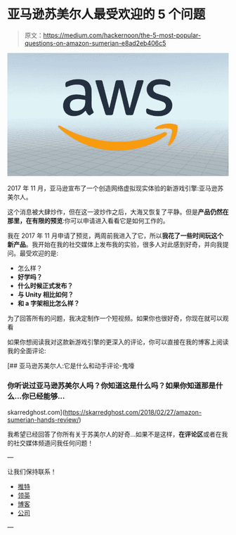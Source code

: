 # 亚马逊苏美尔人最受欢迎的 5 个问题

> 原文：<https://medium.com/hackernoon/the-5-most-popular-questions-on-amazon-sumerian-e8ad2eb406c5>

![](img/4b30b1915c21c0e6be1da50fd5a8c27c.png)

2017 年 11 月，亚马逊宣布了一个创造网络虚拟现实体验的新游戏引擎:亚马逊苏美尔人。

这个消息被大肆炒作，但在这一波炒作之后，大海又恢复了平静。但是**产品仍然在那里，在有限的预览**:你可以申请进入看看它是如何工作的。

我在 2017 年 11 月申请了预览，两周前我进入了它，所以**我花了一些时间玩这个新产品**。我开始在我的社交媒体上发布我的实验，很多人对此感到好奇，并向我提问。最受欢迎的是:

*   怎么样？
*   **好学吗？**
*   **什么时候正式发布？**
*   **与 Unity 相比如何？**
*   **和 a 字架相比怎么样？**

为了回答所有的问题，我决定制作一个短视频。如果你也很好奇，你现在就可以观看

如果你想阅读我对这款新游戏引擎的更深入的评论，你可以直接在我的博客上阅读我的全面评论:

[](https://skarredghost.com/2018/02/27/amazon-sumerian-hands-review/) [## 亚马逊苏美尔人:它是什么和动手评论-鬼嚎

### 你听说过亚马逊苏美尔人吗？你知道这是什么吗？如果你知道那是什么...你已经能够…

skarredghost.com](https://skarredghost.com/2018/02/27/amazon-sumerian-hands-review/) 

我希望已经回答了你所有关于苏美尔人的好奇…如果不是这样，**在评论区**或者在我的社交媒体频道问我任何问题！

—

让我们保持联系！

*   [推特](http://twitter.com/skarredghost)
*   [领英](https://www.linkedin.com/in/antony-vitillo-vr/)
*   [博客](http://skarredghost.com)
*   [公司](http://ntwalkers.it/en)

—